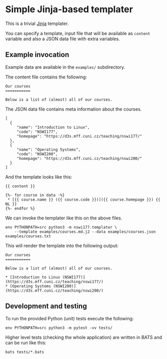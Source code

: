 Simple Jinja-based templater
============================

This is a trivial [Jinja](https://jinja.palletsprojects.com/en/3.1.x/) templater.

You can specify a template, input file that will be available as
`content` variable and also a JSON data file with extra variables.

Example invocation
------------------

Example data are available in the `examples/` subdirectory.

The content file contains the following:

    Our courses
    ===========

    Below is a list of (almost) all of our courses.


The JSON data file contains meta information about the courses.

    [
      {
         "name": "Introduction to Linux",
         "code": "NSWI177",
         "homepage": "https://d3s.mff.cuni.cz/teaching/nswi177/"
      },
      {
         "name": "Operating Systems",
         "code": "NSWI200",
         "homepage": "https://d3s.mff.cuni.cz/teaching/nswi200/"
      }
    ]


And the template looks like this:

    {{ content }}

    {%- for course in data -%}
     * [{{ course.name }} ({{ course.code }})]({{ course.homepage }}) {{ NL }}
    {%- endfor %}

We can invoke the templater like this on the above files.

    env PYTHONPATH=src python3 -m nswi177.templater \
        --template examples/courses.md.j2 --data examples/courses.json examples/courses.txt

This will render the template into the following output:

    Our courses
    ===========

    Below is a list of (almost) all of our courses.

    * [Introduction to Linux (NSWI177)](https://d3s.mff.cuni.cz/teaching/nswi177/)
    * [Operating Systems (NSWI200)](https://d3s.mff.cuni.cz/teaching/nswi200/)


Development and testing
-----------------------

To run the provided Python (unit) tests execute the following:

    env PYTHONPATH=src python3 -m pytest -vv tests/

Higher level tests (checking the whole application) are written in BATS and can
be run like this:

    bats tests/*.bats

